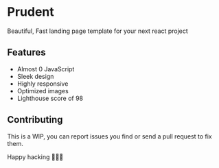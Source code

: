 # Prudent

Beautiful, Fast landing page template for your next react project

## Features

- Almost 0 JavaScript
- Sleek design
- Highly responsive
- Optimized images
- Lighthouse score of 98

## Contributing

This is a WIP, you can report issues you find or send a pull request to fix them.

Happy hacking 🎉🎉🎉
